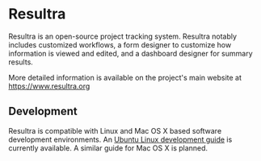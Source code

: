 # Resultra

Resultra is an open-source project tracking system. Resultra notably includes customized workflows, a form designer to customize how information is viewed and edited, and a dashboard designer for summary results.

More detailed information is available on the project's main website at https://www.resultra.org

## Development

Resultra is compatible with Linux and Mac OS X based software development environments. An [Ubuntu Linux development guide](docs/UbuntuDevelopmentGuide.md) is currently available. A similar guide for Mac OS X is planned.
